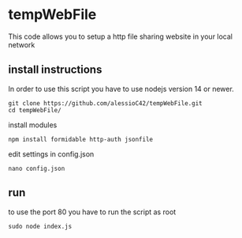 # tempWebFile
This code allows you to setup a http file sharing website in your local network
## install instructions
In order to use this script you have to use nodejs version 14 or newer.
```console
git clone https://github.com/alessioC42/tempWebFile.git
cd tempWebFile/
```
install modules
```console
npm install formidable http-auth jsonfile
```
edit settings in config.json
```console
nano config.json
```
## run
to use the port 80 you have to run the script as root

```console
sudo node index.js
```
